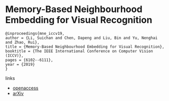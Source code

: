 # Memory-Based Neighbourhood Embedding for Visual Recognition

```
@inproceedings{mne_iccv19,
author = {Li, Suichan and Chen, Dapeng and Liu, Bin and Yu, Nenghai and Zhao, Rui},
title = {Memory-Based Neighbourhood Embedding for Visual Recognition},
booktitle = {The IEEE International Conference on Computer Vision (ICCV)},
pages = {6102--6111},
year = {2019}
} 
```

links
- [openaccess](http://openaccess.thecvf.com/content_ICCV_2019/html/Li_Memory-Based_Neighbourhood_Embedding_for_Visual_Recognition_ICCV_2019_paper.html)
- [arXiv](https://arxiv.org/abs/1908.04992)
